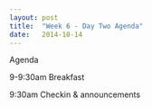```yaml
---
layout: post
title:  "Week 6 - Day Two Agenda"
date:   2014-10-14
---
```


Agenda

9-9:30am Breakfast

9:30am Checkin & announcements